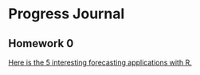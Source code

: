 # Progress Journal

## Homework 0

[Here is the 5 interesting forecasting applications with R.](https://github.com/BU-IE-360/spring20-cemrecadir/blob/master/files/example_homework_0.html)